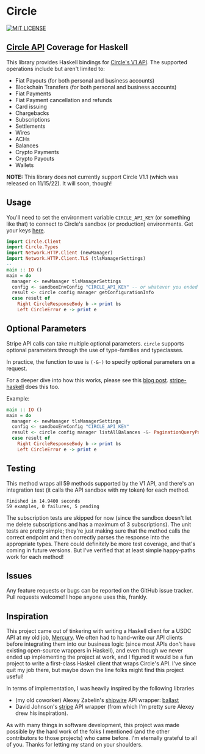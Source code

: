 # Circle

[![MIT LICENSE](https://img.shields.io/github/license/mashape/apistatus.svg)](https://github.com/dmarticus/circle/master/blob/LICENSE)

## [Circle API](https://developers.circle.com/developer/docs) Coverage for Haskell

This library provides Haskell bindings for [Circle's V1 API](https://developers.circle.com/developer/v1/reference/).  The supported operations include but aren't limited to:

* Fiat Payouts (for both personal and business accounts)
* Blockchain Transfers (for both personal and business accounts)
* Fiat Payments
* Fiat Payment cancellation and refunds
* Card issuing
* Chargebacks
* Subscriptions
* Settlements
* Wires
* ACHs
* Balances
* Crypto Payments
* Crypto Payouts
* Wallets

**NOTE:** This library does not currently support Circle V1.1 (which was released on 11/15/22).  It will soon, though!

## Usage

You'll need to set the environment variable `CIRCLE_API_KEY` (or something like that) to connect to Circle's sandbox (or production) environments.  Get your keys [here](https://developers.circle.com/docs/api-keys).

```hs
import Circle.Client
import Circle.Types
import Network.HTTP.Client (newManager)
import Network.HTTP.Client.TLS (tlsManagerSettings)
--
main :: IO ()
main = do
  manager <- newManager tlsManagerSettings
  config <- sandboxEnvConfig "CIRCLE_API_KEY" -- or whatever you ended up using for your environment variable
  result <- circle config manager getConfigurationInfo
  case result of
    Right CircleResponseBody b -> print bs
    Left CircleError e -> print e
```

## Optional Parameters

Stripe API calls can take multiple optional parameters.
`circle` supports optional parameters through the use of type-families and typeclasses.

In practice, the function to use is `(-&-)` to specify optional parameters on a request.

For a deeper dive into how this works, please see this [blog post](https://alexeyzabelin.com/haskell-api-wrapper).  [stripe-haskell](https://github.com/dmjio/stripe/blob/master/README.md#optional-parameters) does this too.

Example:

```hs
main :: IO ()
main = do
  manager <- newManager tlsManagerSettings
  config <- sandboxEnvConfig "CIRCLE_API_KEY"
  result <- circle config manager listAllBalances -&- PaginationQueryParams (PageBefore "a8899b8e-782a-4526-b674-0efe1e04526d")
  case result of
    Right CircleResponseBody b -> print bs
    Left CircleError e -> print e
```

## Testing

This method wraps all 59 methods supported by the V1 API, and there's an integration test (it calls the API sandbox with my token) for each method.  

```text
Finished in 14.9400 seconds
59 examples, 0 failures, 5 pending
```

The subscription tests are skipped for now (since the sandbox doesn't let me delete subscriptions and has a maximum of 3 subscriptions).  The unit tests are pretty simple; they're just making sure that the method calls the correct endpoint and then correctly parses the response into the appropriate types.  There could definitely be more test coverage, and that's coming in future versions.  But I've verified that at least simple happy-paths work for each method!

## Issues

Any feature requests or bugs can be reported on the GitHub issue tracker. Pull requests welcome!  I hope anyone uses this, frankly.

## Inspiration

This project came out of tinkering with writing a Haskell client for a USDC API at my old job, [Mercury](https://mercury.com/).  We often had to hand-write our API clients before integrating them into our business logic (since most APIs don't have existing open-source wrappers in Haskell), and even though we never ended up implementing the project at work, and I figured it would be a fun project to write a first-class Haskell client that wraps Circle's API.  I've since quit my job there, but maybe down the line folks might find this project useful!

In terms of implementation, I was heavily inspired by the following libraries

- (my old coworker) Alexey Zabelin's [shipwire](https://www.shipwire.com/) API wrapper: [ballast](https://github.com/alexeyzab/ballast)
- David Johnson's [stripe](https://github.com/dmjio/stripe) API wrapper (from which I'm pretty sure Alexey drew his inspiration).

As with many things in software development, this project was made possible by the hard work of the folks I mentioned (and the other contributors to those projects) who came before.  I'm eternally grateful to all of you.  Thanks for letting my stand on your shoulders.